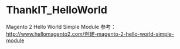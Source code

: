 # ThankIT_HelloWorld
Magento 2 Hello World Simple Module
参考：
http://www.hellomagento2.com/创建-magento-2-hello-world-simple-module
